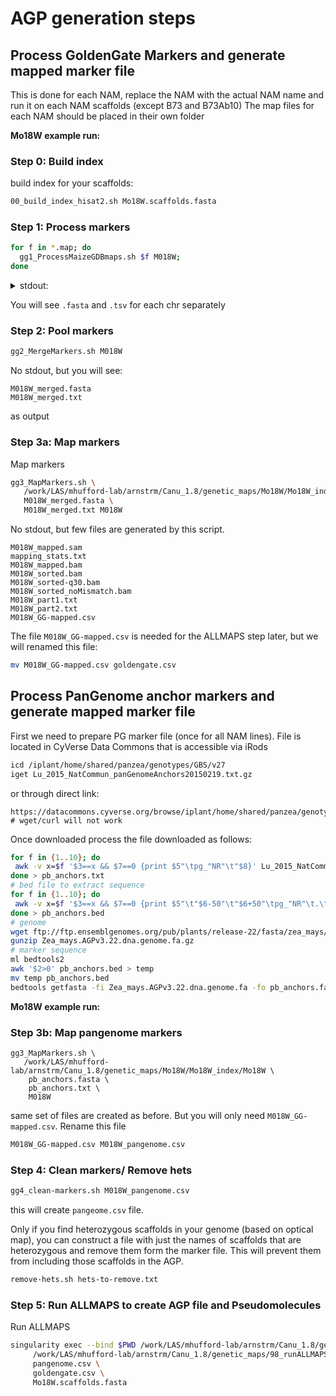 # AGP generation steps

## Process GoldenGate Markers and generate mapped marker file

This is done for each NAM, replace the NAM with the actual NAM name and run it on each NAM scaffolds (except B73 and B73Ab10)
The map files for each NAM should be placed in their own folder


**Mo18W example run:**

### Step 0: Build index

build index for your scaffolds:

```bash
00_build_index_hisat2.sh Mo18W.scaffolds.fasta
```


### Step 1: Process markers

```bash
for f in *.map; do
  gg1_ProcessMaizeGDBmaps.sh $f M018W;
done
```

<details><summary> stdout:</summary>
```
For M018W Chr 1, orignal file had 113 markers, but only 103 had information and 103 sequences were able to extract
For M018W Chr 2, orignal file had 75 markers, but only 65 had information and 65 sequences were able to extract
For M018W Chr 3, orignal file had 85 markers, but only 72 had information and 72 sequences were able to extract
For M018W Chr 4, orignal file had 76 markers, but only 64 had information and 64 sequences were able to extract
Feature (5:229199657-229199757) beyond the length of 5 size (217959525 bp).  Skipping.
For M018W Chr 5, orignal file had 88 markers, but only 79 had information and 78 sequences were able to extract
For M018W Chr 6, orignal file had 49 markers, but only 39 had information and 39 sequences were able to extract
For M018W Chr 7, orignal file had 46 markers, but only 39 had information and 39 sequences were able to extract
For M018W Chr 8, orignal file had 56 markers, but only 43 had information and 43 sequences were able to extract
For M018W Chr 9, orignal file had 57 markers, but only 46 had information and 46 sequences were able to extract
For M018W Chr 10, orignal file had 35 markers, but only 31 had information and 31 sequences were able to extract
```
</details>

You will see `.fasta` and `.tsv` for each chr separately

### Step 2: Pool markers

```bash
gg2_MergeMarkers.sh M018W
```

No stdout, but you will see:

```
M018W_merged.fasta
M018W_merged.txt
```

as output

### Step 3a: Map markers

Map markers

```bash
gg3_MapMarkers.sh \
   /work/LAS/mhufford-lab/arnstrm/Canu_1.8/genetic_maps/Mo18W/Mo18W_index/Mo18W \
   M018W_merged.fasta \
   M018W_merged.txt M018W
```

No stdout, but few files are generated by this script.

```
M018W_mapped.sam
mapping_stats.txt
M018W_mapped.bam
M018W_sorted.bam
M018W_sorted-q30.bam
M018W_sorted_noMismatch.bam
M018W_part1.txt
M018W_part2.txt
M018W_GG-mapped.csv
```

The file `M018W_GG-mapped.csv` is needed for the ALLMAPS step later, but we will renamed this file:

```bash
mv M018W_GG-mapped.csv goldengate.csv
```

## Process PanGenome anchor markers and generate mapped marker file

First we need to prepare PG marker file (once for all NAM lines). File is located in CyVerse Data Commons that is accessible via iRods

```bash
icd /iplant/home/shared/panzea/genotypes/GBS/v27
iget Lu_2015_NatCommun_panGenomeAnchors20150219.txt.gz
```
or through direct link:

```
https://datacommons.cyverse.org/browse/iplant/home/shared/panzea/genotypes/GBS/v27/Lu_2015_NatCommun_panGenomeAnchors20150219.txt.gz
# wget/curl will not work
```

Once downloaded process the file downloaded as follows:

```bash
for f in {1..10}; do
 awk -v x=$f '$3==x && $7==0 {print $5"\tpg_"NR"\t"$8}' Lu_2015_NatCommun_panGenomeAnchors20150219.txt;
done > pb_anchors.txt
# bed file to extract sequence
for f in {1..10}; do
 awk -v x=$f '$3==x && $7==0 {print $5"\t"$6-50"\t"$6+50"\tpg_"NR"\t.\t+"}' Lu_2015_NatCommun_panGenomeAnchors20150219.txt;
done > pb_anchors.bed
# genome
wget ftp://ftp.ensemblgenomes.org/pub/plants/release-22/fasta/zea_mays/dna/Zea_mays.AGPv3.22.dna.genome.fa.gz
gunzip Zea_mays.AGPv3.22.dna.genome.fa.gz
# marker sequence
ml bedtools2
awk '$2>0' pb_anchors.bed > temp
mv temp pb_anchors.bed
bedtools getfasta -fi Zea_mays.AGPv3.22.dna.genome.fa -fo pb_anchors.fasta -bed pb_anchors.bed  -name
```

**Mo18W example run:**

### Step 3b: Map pangenome markers

```
gg3_MapMarkers.sh \
   /work/LAS/mhufford-lab/arnstrm/Canu_1.8/genetic_maps/Mo18W/Mo18W_index/Mo18W \
    pb_anchors.fasta \
    pb_anchors.txt \
    M018W
```

same set of files are created as before. But you will only need `M018W_GG-mapped.csv`. Rename this file

```bash
M018W_GG-mapped.csv M018W_pangenome.csv
```

### Step 4: Clean markers/ Remove hets

```bash
gg4_clean-markers.sh M018W_pangenome.csv
```

this will create `pangeome.csv` file.

Only if you find heterozygous scaffolds in your genome (based on optical map), you can construct a file with just the names of scaffolds that are heterozygous and remove them form the marker file. This will prevent them from including those scaffolds in the AGP.

```bash
remove-hets.sh hets-to-remove.txt
```


### Step 5: Run ALLMAPS to create AGP file and Pseudomolecules


Run ALLMAPS
```bash
singularity exec --bind $PWD /work/LAS/mhufford-lab/arnstrm/Canu_1.8/genetic_maps/jcvi.simg \
     /work/LAS/mhufford-lab/arnstrm/Canu_1.8/genetic_maps/98_runALLMAPS.sh \
     pangenome.csv \
     goldengate.csv \
     Mo18W.scaffolds.fasta
```
